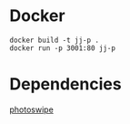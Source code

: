# Docker

```
docker build -t jj-p .
docker run -p 3001:80 jj-p
```

# Dependencies

[photoswipe](https://photoswipe.com/)